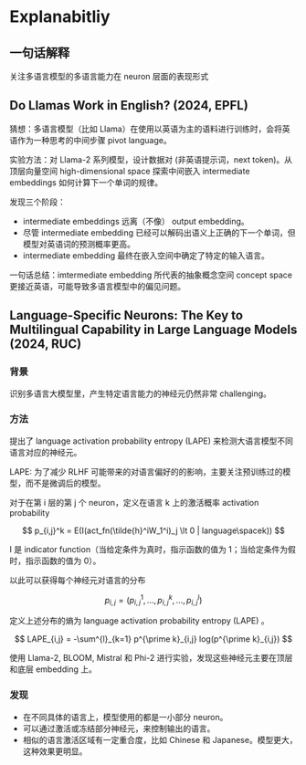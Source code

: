 # Explanabitliy


## 一句话解释

关注多语言模型的多语言能力在 neuron 层面的表现形式

## Do Llamas Work in English? (2024, EPFL)

猜想：多语言模型（比如 Llama）在使用以英语为主的语料进行训练时，会将英语作为一种思考的中间步骤 pivot language。

实验方法：对 Llama-2 系列模型，设计数据对 (非英语提示词，next token)。从顶层向量空间 high-dimensional space 探索中间嵌入 intermediate embeddings 如何计算下一个单词的规律。

发现三个阶段：

- intermediate embeddings 远离（不像） output embedding。
- 尽管 intermediate embedding 已经可以解码出语义上正确的下一个单词，但模型对英语词的预测概率更高。
- intermediate embedding 最终在嵌入空间中确定了特定的输入语言。

一句话总结：imtermediate embedding 所代表的抽象概念空间 concept space 更接近英语，可能导致多语言模型中的偏见问题。

## Language-Specific Neurons: The Key to Multilingual Capability in Large Language Models (2024, RUC)

### 背景

识别多语言大模型里，产生特定语言能力的神经元仍然非常 challenging。

### 方法

提出了 language activation probability entropy (LAPE) 来检测大语言模型不同语言对应的神经元。

LAPE: 为了减少 RLHF 可能带来的对语言偏好的的影响，主要关注预训练过的模型，而不是微调后的模型。

对于在第 i 层的第 j 个 neuron，定义在语言 k 上的激活概率 activation probability


$$ p_{i,j}^k = E(I(act_fn(\tilde{h}^iW_1^i)_j \lt 0 | language\spacek)) $$

I 是 indicator function（当给定条件为真时，指示函数的值为 1；当给定条件为假时，指示函数的值为 0）。

以此可以获得每个神经元对语言的分布

$$ p_{i,j} = (p_{i,j}^1, ... , p_{i,j}^k, ... , p_{i,j}^l) $$

定义上述分布的熵为 language activation probability entropy (LAPE) 。

$$ LAPE_{i,j} = -\sum^{l}_{k=1} p^{\prime k}_{i,j} log(p^{\prime k}_{i,j}) $$

使用 Llama-2, BLOOM, Mistral 和  Phi-2 进行实验，发现这些神经元主要在顶层和底层 embedding 上。

### 发现

- 在不同具体的语言上，模型使用的都是一小部分 neuron。
- 可以通过激活或冻结部分神经元，来控制输出的语言。
- 相似的语言激活区域有一定重合度，比如 Chinese 和 Japanese。模型更大，这种效果更明显。